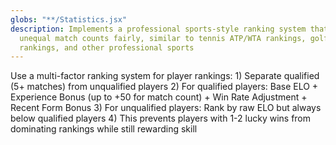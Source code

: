 ```yaml
---
globs: "**/Statistics.jsx"
description: Implements a professional sports-style ranking system that handles
  unequal match counts fairly, similar to tennis ATP/WTA rankings, golf world
  rankings, and other professional sports
---
```


Use a multi-factor ranking system for player rankings: 1) Separate qualified (5+ matches) from unqualified players 2) For qualified players: Base ELO + Experience Bonus (up to +50 for match count) + Win Rate Adjustment + Recent Form Bonus 3) For unqualified players: Rank by raw ELO but always below qualified players 4) This prevents players with 1-2 lucky wins from dominating rankings while still rewarding skill